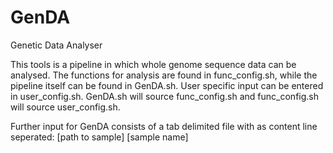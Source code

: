 # GenDA
Genetic Data Analyser

This tools is a pipeline in which whole genome sequence data can be analysed. The functions for analysis are found in func_config.sh, while the pipeline itself can be found in GenDA.sh. User specific input can be entered in user_config.sh. GenDA.sh will source func_config.sh and func_config.sh will source user_config.sh.

Further input for GenDA consists of a tab delimited file with as content line seperated: [path to sample] [sample name]
